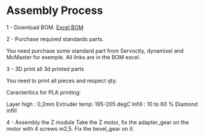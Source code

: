 # Assembly Process



1 - Download BOM.
	[Excel BOM](https://github.com/gene2302/3-axis-ROS-sensor-head/blob/master/Hardware/BOM/BOM.xlsx)

2 - Purchase required standards parts.

You need purchase some standard part from Servocity, dynamixel and McMaster for exemple. All links are in the BOM excel.

3 - 3D print all 3d printed parts

You need to print all pieces and respect qty. 

Caracteritics for PLA printing:

Layer high : 0,2mm
Extruder temp: 195-205 degC
Infill : 10 to 60 % Diamond infill

4 - Assembly the Z module
Take the Z motor, fix the adapter_gear on the motor with 4 screws m2,5.
Fix the bevel_gear on it. 




<!--stackedit_data:
eyJoaXN0b3J5IjpbMzA5MTM2MTgyLDE5MjE5MzQ0NDcsLTU1ND
A2NDYwNiwtMzQ1NjQzMzQ0LDExMjAwNTU5OV19
-->
